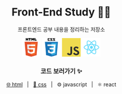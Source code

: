 <div align="center">
  <h1>Front-End Study 🎨✨</h1>
  <p>프론트엔드 공부 내용을 정리하는 저장소</p>
  <img src="https://raw.githubusercontent.com/github/explore/main/topics/html/html.png" alt="HTML" width="50">
  <img src="https://raw.githubusercontent.com/github/explore/main/topics/css/css.png" alt="CSS" width="50">
  <img src="https://raw.githubusercontent.com/github/explore/main/topics/javascript/javascript.png" alt="JavaScript" width="50">
  <img src="https://raw.githubusercontent.com/github/explore/main/topics/react/react.png" alt="React" width="50">
</div>

<div align="center">
    <h3>코드 보러가기 ✨</h3>
<a href="https://github.com/AnnaJuuu/Front-end-study/tree/html">🌐 html</a> &nbsp; | &nbsp; <a href="https://github.com/AnnaJuuu/Front-end-study/tree/css">🎨 css</a> &nbsp; | &nbsp; ⚙️ javascript &nbsp; | &nbsp; ⚛️ react
</div>

